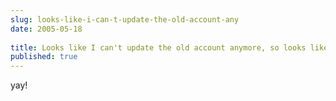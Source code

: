 ```yaml
---
slug: looks-like-i-can-t-update-the-old-account-any
date: 2005-05-18
 
title: Looks like I can't update the old account anymore, so looks like I am staying here
published: true
---
```

yay!<br /><div class="blogger-post-footer"><img class="posterous_download_image" src="https://blogger.googleusercontent.com/tracker/8109338-111644244645953319?l=www.kinlan.co.uk%2Findex.html" height="1" alt="" width="1" /></div>

